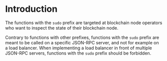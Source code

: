 # Introduction

The functions with the `sudo` prefix are targeted at blockchain node operators who want to inspect the state of their blockchain node.

Contrary to functions with other prefixes, functions with the `sudo` prefix are meant to be called on a specific JSON-RPC server, and not for example on a load balancer. When implementing a load balancer in front of multiple JSON-RPC servers, functions with the `sudo` prefix should be forbidden.
